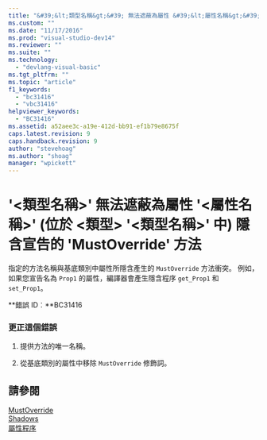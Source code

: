 ```yaml
---
title: "&#39;&lt;類型名稱&gt;&#39; 無法遮蔽為屬性 &#39;&lt;屬性名稱&gt;&#39; (位於 &lt;類型&gt; &#39;&lt;類型名稱&gt;&#39; 中) 隱含宣告的 &#39;MustOverride&#39; 方法 | Microsoft Docs"
ms.custom: ""
ms.date: "11/17/2016"
ms.prod: "visual-studio-dev14"
ms.reviewer: ""
ms.suite: ""
ms.technology: 
  - "devlang-visual-basic"
ms.tgt_pltfrm: ""
ms.topic: "article"
f1_keywords: 
  - "bc31416"
  - "vbc31416"
helpviewer_keywords: 
  - "BC31416"
ms.assetid: a52aee3c-a19e-412d-bb91-ef1b79e8675f
caps.latest.revision: 9
caps.handback.revision: 9
author: "stevehoag"
ms.author: "shoag"
manager: "wpickett"
---
```

# &#39;&lt;類型名稱&gt;&#39; 無法遮蔽為屬性 &#39;&lt;屬性名稱&gt;&#39; (位於 &lt;類型&gt; &#39;&lt;類型名稱&gt;&#39; 中) 隱含宣告的 &#39;MustOverride&#39; 方法
指定的方法名稱與基底類別中屬性所隱含產生的 `MustOverride` 方法衝突。 例如，如果您宣告名為 `Prop1` 的屬性，編譯器會產生隱含程序 `get_Prop1` 和 `set_Prop1`。  
  
 **錯誤 ID︰**BC31416  
  
### 更正這個錯誤  
  
1.  提供方法的唯一名稱。  
  
2.  從基底類別的屬性中移除 `MustOverride` 修飾詞。  
  
## 請參閱  
 [MustOverride](/dotnet/visual-basic/language-reference/modifiers/mustoverride)   
 [Shadows](/dotnet/visual-basic/language-reference/modifiers/shadows)   
 [屬性程序](/dotnet/visual-basic/programming-guide/language-features/procedures/property-procedures)